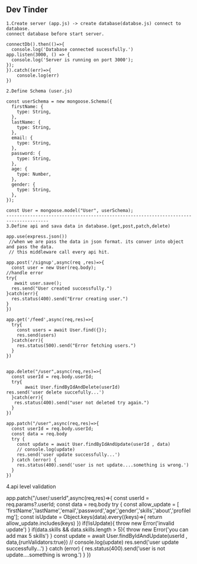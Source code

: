 
Dev Tinder
--------------------------------------------------------------------------------

`````````````````````````````````````````````````````````````````````````````````
1.Create server (app.js) -> create database(databse.js) connect to database.
connect database before start server.

connectDb().then(()=>{
  console.log('Database connected sucessfully.')
app.listen(3000, () => {
  console.log('Server is running on port 3000');    
});
}).catch((err)=>{
    console.log(err)
})
``````````````````````````````````````````````````````````````````````````````````````

```````````````````````````````````````````````````````````````````````````````````````
2.Define Schema (user.js)

const userSchema = new mongoose.Schema({
  firstName: {
    type: String,
  },
  lastName: {
    type: String,
  },
  email: {
    type: String,
  },
  password: {
    type: String,
  },
  age: {
    type: Number,
  },
  gender: {
    type: String,
  },
});

const User = mongoose.model("User", userSchema);
--------------------------------------------------------------------------------------
3.Define api and sava data in database.(get,post,patch,delete)

app.use(express.json())
 //when we are pass the data in json format. its conver into object and pass the data.
 // this middleware call every api hit.

app.post('/signup',async(req ,res)=>{
  const user = new User(req.body);
//handle error
try{
   await user.save();
  res.send("User created successfully.")
}catch(err){
  res.status(400).send("Error creating user.")
}
})

app.get('/feed',async(req,res)=>{
  try{
    const users = await User.find({});
    res.send(users)
  }catch(err){
    res.status(500).send("Error fetching users.")
  }
})


app.delete("/user",async(req,res)=>{
  const userId = req.body.userId;
  try{
       await User.findByIdAndDelete(userId)
res.send('user delete succefully...')
  }catch(err){
   res.status(400).send("user not deleted try again.")
  }
})

app.patch("/user",async(req,res)=>{
  const userId = req.body.userId;
  const data = req.body
  try {
    const update = await User.findByIdAndUpdate(userId , data)
    // console.log(update)
    res.send('user update successfully...')
  } catch (error) {
    res.status(400).send('user is not update....something is wrong.')
  }
})
```````````````````````````````````````````````````````````````````````````````````````
4.api level validation

app.patch("/user/:userId",async(req,res)=>{
  const userId = req.params?.userId;
  const data = req.body
  try {
    const allow_update = [ 'firstName','lastName','email','password','age','gender','skills','about','profileImg'];
   const isUpdate = Object.keys(data).every((keys)=>{
    return  allow_update.includes(keys)
   })
   if(!isUpdate){
    throw new Error('invalid update')
   }
   if(data.skills && data.skills.length > 5){
    throw new Error('you can add max 5 skills')
   }
    const update = await User.findByIdAndUpdate(userId , data,{runValidators:true})
    // console.log(update)
    res.send('user update successfully...')
  } catch (error) {
    res.status(400).send('user is not update....something is wrong.')
  }
})